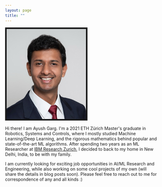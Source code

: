 ```yaml
---
layout: page
title: ""
---
```


<img src="CV_Latex_Photo.jpg" title="Me in Aug 2022" height=295 width=260 border="5"> 

Hi there! I am Ayush Garg. I'm a 2021 ETH Zürich Master's graduate in Robotics, Systems and Controls, where I mostly studied Machine Learning/Deep Learning, and the rigorous mathematics behind popular and state-of-the-art ML algorithms. After spending two years as an ML Researcher at [IBM Research Zurich](https://www.zurich.ibm.com/), I decided to back to my home in New Delhi, India, to be with my family.

I am currently looking for exciting job opportunities in AI/ML Research and Engineering, while also working on some cool projects of my own (will share the details in blog posts soon). Please feel free to reach out to me for correspondence of any and all kinds :)

